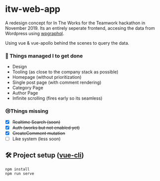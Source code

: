 # itw-web-app

A redesign concept for In The Works for the Teamwork hackathon in November 2019. Its an entirely seperate frontend, accesing the data from Wordpress using [wpgraphql](https://www.wpgraphql.com/).

Using vue & vue-apollo behind the scenes to query the data.

### 🙏 Things managed I to get done
- Design
- Tooling (as close to the company stack as possible)
- Homepage (without prioritization)
- Single post page (with comment rendering)
- Category Page
- Author Page
- Infinite scrolling (fires early so its seamless)

### 😢Things missing
- [x] ~~Realtime Search (soon)~~
- [x] ~~Auth (works but not enabled yet)~~
- [x] ~~CreateComment mutation~~
- [ ] Like system (less soon)

## 🛠 Project setup ([vue-cli](https://cli.vuejs.org/))
```
npm install
npm run serve
```

